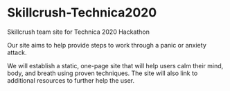 # Skillcrush-Technica2020
Skillcrush team site for Technica 2020 Hackathon

Our site aims to help provide steps to work through a panic or anxiety attack.

We will establish a static, one-page site that will help users calm their mind, body, and breath using proven techniques.  The site will also link to additional resources to further help the user.
